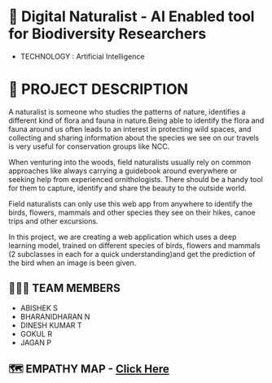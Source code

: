 
# 🌿 Digital Naturalist - AI Enabled tool for Biodiversity Researchers

- TECHNOLOGY : Artificial Intelligence

# 📒 PROJECT DESCRIPTION

A naturalist is someone who studies the patterns of nature, identifies a different kind of flora and fauna in nature.Being able to identify the flora and fauna around us often leads to an interest in protecting wild spaces, and collecting and sharing information about the species we see on our travels is very useful for conservation groups like NCC.

When venturing into the woods, field naturalists usually rely on common approaches like always carrying a guidebook around everywhere or seeking help from experienced ornithologists. There should be a handy tool for them to capture, identify and share the beauty to the outside world. 

Field naturalists can only use this web app from anywhere to identify the birds, flowers, mammals and other species they see on their hikes, canoe trips and other excursions.


In this project, we are creating a web application which uses a deep learning model, trained on different species of birds, flowers and mammals (2 subclasses in each for a quick understanding)and get the prediction of the bird when an image is been given.

## 🧑🏻‍🦰 TEAM MEMBERS

- ABISHEK S  
- BHARANIDHARAN N
- DINESH KUMAR T
- GOKUL R
- JAGAN P

## 🗺️ EMPATHY MAP - [Click Here](https://github.com/IBM-EPBL/IBM-Project-46326-1660745221/blob/main/Digital%20Naturalist/Empathy%20Map.pdf)

